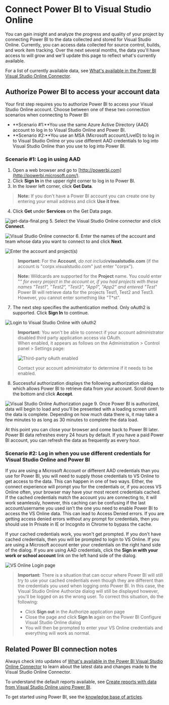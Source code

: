<properties
	pageTitle="Connect Power BI to Visual Studio Online"
  description="Connect Power BI to Visual Studio Online"
  services="visual-studio-online"
  documentationCenter = ""
  authors="terryaustin"
  manager="terryaustin"
  editor="terryaustin" /> 

# Connect Power BI to Visual Studio Online


You can gain insight and analyze the progress and quality of your project by connecting Power BI to the data collected and stored for Visual Studio Online. Currently, you can access data collected for source control, builds, and work item tracking. Over the next several months, the data you'll have access to will grow and we'll update this page to reflect what's currently available.



For a list of currently available data, see [What's available in the Power BI Visual Studio Online Connector](../vso-pbi-whats-available-vs.md).


## Authorize Power BI to access your account data


Your first step requires you to authorize Power BI to access your Visual Studio Online account. Choose between one of these two connection scenarios when connecting to Power BI:


- **Scenario #1:**You use the same Azure Active Directory (AAD) account to log in to Visual Studio Online and Power BI.
- **Scenario #2:**You use an MSA (Microsoft account/LiveID) to log in to Visual Studio Online or you use different AAD credentials to log into Visual Studio Online than you use to log into Power BI.

### Scenario #1: Log in using AAD

1. Open a web browser and go to [http://powerbi.com](http://powerbi.microsoft.com/).
2. Click **Sign In** in the upper right corner to log in to Power BI.
3. In the lower left corner, click **Get Data**.



> **Note:**  If you don't have a Power BI account you can create one by entering your email address and click **Use it free**.
4. Click **Get** under **Services** on the Get Data page.



![get-data-final.png](./media/connect-vso-pbi-vs/get-data-final.png)
5. Select the Visual Studio Online connector and click **Connect**.



![Visual Studio Online connector](./media/connect-vso-pbi-vs/Screen2.png)
6. Enter the names of the account and team whose data you want to connect to and click **Next**.



![Enter the account and project(s)](./media/connect-vso-pbi-vs/Screen3.png)



> **Important:**  For the **Account**, *do not include***visualstudio.com** (if the account is "corpx.visualstudio.com" just enter "corpx").



> **Note:**  Wildcards are supported for the **Project** name. You could enter "*" for every project in the account or, if you had projects with these names "Test1", "Test2", "Test3", "App1", "App2" and entered "Test*" Power BI will retrieve data for the projects Test1, Test2 and Test3. However, you cannot enter something like "T\*st".
7. The next step specifies the authentication method. Only oAuth2 is supported. Click **Sign In** to continue.



![Login to Visual Studio Online with oAuth2](./media/connect-vso-pbi-vs/Screen4.png)



> **Important:**  You won't be able to connect if your account administrator disabled third party application access via OAuth.   
> When enabled, it appears as follows on the Administration &gt; Control panel &gt; Settings page:   
>   
> ![Third-party oAuth enabled](./media/connect-vso-pbi-vs/Screen5.png)  
>   
> 
> 
>  Contact your account administrator to determine if it needs to be enabled.
8. Successful authorization displays the following authorization dialog which allows Power BI to retrieve data from your account. Scroll down to the bottom and click **Accept**.



![Visual Studio Online Authorization page](./media/connect-vso-pbi-vs/Screen6.png)
9. Once Power BI is authorized, data will begin to load and you'll be presented with a loading screen until the data is complete. Depending on how much data there is, it may take a few minutes to as long as 30 minutes to complete the data load.



At this point you can close your browser and come back to Power BI later. Power BI data refreshes every 24 hours by default. If you have a paid Power BI account, you can refresh the data as frequently as every hour.

### Scenario #2: Log in when you use different credentials for Visual Studio Online and Power BI


If you are using a Microsoft Account or different AAD credentials than you use for Power BI, you will need to supply those credentials to VS Online to get access to the data. This can happen in one of two ways. Either, the connect experience will prompt you for the credentials or, if you access VS Online often, your browser may have your most recent credentials cached. If the cached credentials match the account you are connecting to, it will work seamlessly, however, this caching can be confusing if the last account/username you used isn't the one you need to enable Power BI to access the VS Online data. This can lead to Access Denied errors. If you are getting access denied errors without any prompt for credentials, then you should use In Private in IE or Incognito in Chrome to bypass the cache.



If your cached credentials work, you won't get prompted. If you don't have cached credentials, then you will be prompted to login to VS Online. If you are using a Microsoft account enter your credentials on the right hand side of the dialog. If you are using AAD credentials, click the **Sign in with your work or school account** link on the left hand side of the dialog.



![VS Online Login page](./media/connect-vso-pbi-vs/Screen7.png)



> **Important:**  There is a situation that can occur where Power BI will still try to use your cached credentials even though they are different than the credentials you used when logging onto Power BI. In this case, the Visual Studio Online Authorize dialog will still be displayed however, you'll be logged on as the wrong user. To correct this situation, do the following:   
>   
> - Click **Sign out** in the Authorize application page  
> - Close the page and click **Sign In** again on the Power BI Configure Visual Studio Online dialog  
> - You will then be prompted to enter your VS Online credentials and everything will work as normal.


## Related Power BI connection notes


Always check into updates of [What's available in the Power BI Visual Studio Online Connector](../vso-pbi-whats-available-vs.md) to learn about the latest data and changes made to the Visual Studio Online Connector.



To understand the default reports available, see [Create reports with data from Visual Studio Online using Power BI](../report-on-vso-with-power-bi-vs.md).



To get started using Power BI, see the [knowledge base of articles](https://support.powerbi.com/).

